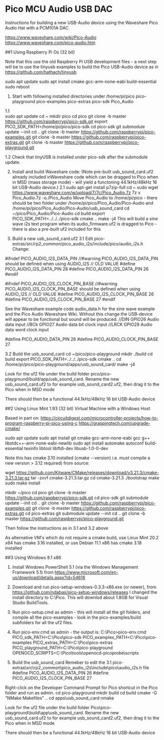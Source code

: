 # Pico MCU Audio USB DAC

Instructions for building a new USB-Audio device using the Waveshare Pico Audio Hat with a PCM101A DAC

https://www.waveshare.com/wiki/Pico-Audio
https://www.waveshare.com/pico-audio.htm


##1 Using Raspberry Pi Os (32 bit)

Note that this use the old Raspberry Pi USB development files - a next step will be to use the tinyusb examples to build the Pico USB-Audio device as in https://github.com/hathach/tinyusb

sudo apt update
sudo apt install cmake gcc-arm-none-eabi build-essential
sudo reboot

1. Start with following installed directories under /home/pi/pico
pico-playground
pico-examples
pico-extras
pico-sdk
Pico_Audio

1.1  
sudo apt update
cd ~
mkdir pico
cd pico
git clone -b master https://github.com/raspberrypi/pico-sdk.git
export PICO_SDK_PATH=/home/pi/pico/pico-sdk
cd pico-sdk
git submodule update --init
cd ..
git clone -b master https://github.com/raspberrypi/pico-examples.git
git clone -b master https://github.com/raspberrypi/pico-extras.git
git clone -b master https://github.com/raspberrypi/pico-playground.git

1.2 Check that tinyUSB is installed under pico-sdk after the submodule update.

2. Install and build Waveshare code:
(Note pre-built usb_sound_card.uf2 already included inWaveshare code which can be dragged to Pico when in MSD (mass storage mode) - will yield a functoning 44.1kHz/48kHz 16 bit USB-Audio device.)
2.1
sudo apt-get install p7zip-full
cd ~
sudo wget  https://www.waveshare.com/w/upload/7/7c/Pico_Audio.7z 
7z x Pico_Audio.7z -o./Pico_Audio
Move Pico_Audio to /home/pi/pico - there should be two folder under /home/pi/pico/Pico_Audio/Pico-Audio and /home/pi/pico/Pico_Audio/Pico-Audio/usb_sound_card
cd ~/pico/Pico_Audio/Pico-Audio
cd build
export PICO_SDK_PATH=../../../pico-sdk
cmake ..
make -j4
This will build a sine wave i2s text program when its audio_firmware.uf2 is dragged to Pico - there is also a pre-built uf2 included for this

3. Build a new usb_sound_card.uf2
3.1 Edit pico-extras/src/rp2_common/pico_audio_i2s/include/pico/audio_i2s.h 
Change: 

#ifndef PICO_AUDIO_I2S_DATA_PIN
//#warning PICO_AUDIO_I2S_DATA_PIN should be defined when using AUDIO_I2S
// OLD VALUE #define PICO_AUDIO_I2S_DATA_PIN 28
#define PICO_AUDIO_I2S_DATA_PIN 26
#endif

#ifndef PICO_AUDIO_I2S_CLOCK_PIN_BASE
//#warning PICO_AUDIO_I2S_CLOCK_PIN_BASE should be defined when using AUDIO_I2S
// OLD VALUE #define PICO_AUDIO_I2S_CLOCK_PIN_BASE 26
#define PICO_AUDIO_I2S_CLOCK_PIN_BASE 27
#endif

See the Waveshare example code audio_data.h for the sine wave example and the Pico Audio Waveshare Wiki.
Without this change the USB-device will appear to be functional but sound will be produced.
//DIN 	GPIO26 	Audio data input
//BCk 	GPIO27 	Audio data bit clock input
//LRCK 	GPIO28 	Audio data word clock input 

#define PICO_AUDIO_DATA_PIN 26
#define PICO_AUDIO_CLOCK_PIN_BASE 27

3.2 Build the usb_sound_card
cd ~/pico/pico-playground
mkdir ./build
cd build
export PICO_SDK_PATH=../../../pico-sdk
cmake ..
cd /home/pi/pico/pico-playground/apps/usb_sound_card/
make -j4

Look for the uf2 file under the build folder pico/pico-playground/build/app/usb_sound_card. Rename the new usb_sound_card.uf2 to for example usb_sound_card2.uf2, then drag it to the Pico when in MSD mode

There should then be a functional 44.1kHz/48kHz 16 bit USB-Audio device

##2 Using Linux Mint 1.93 (32 bit) Virtual Machine with a Windows Host

Based in part on:
https://circuitdigest.com/microcontroller-projects/how-to-program-raspberry-pi-pico-using-c
https://graspingtech.com/upgrade-cmake/

sudo apt update
sudo apt install git cmake gcc-arm-none-eabi gcc g++ libstdc++-arm-none-eabi-newlib
sudo apt install automake autoconf build-essential texinfo libtool libftdi-dev libusb-1.0-0-dev

Note this has cmake 3.10 installed (cmake --version) i.e. must compile a new version > 3.12 required) from source:

wget https://github.com/Kitware/CMake/releases/download/v3.21.3/cmake-3.21.3.tar.gz
tar -zxvf cmake-3.21.3.tar.gz
cd cmake-3.21.3
./bootstrap
make 
sudo make install 

mkdir ~/pico
cd pico
git clone -b master https://github.com/raspberrypi/pico-sdk.git
cd pico-sdk
git submodule update --init
cd ..
git clone -b master https://github.com/raspberrypi/pico-examples.git
git clone -b master https://github.com/raspberrypi/pico-extras.git
cd pico-extras
git submodule update --init
cd ..
git clone -b master https://github.com/raspberrypi/pico-playground.git

Then follow the instructions as in 3.1 and 3.2 above

As alternative VM's which  do not require a cmake build, use Linux Mint 20.2 x64 has cmake 3.16 installed, or use
Debian 11.1 x86 has cmake 3.18 installed
 

##3 Using Windows 8.1 x86

1. Install Windows PowerShell 5.1 (via the Windows Management Framework 5.1) from https://www.microsoft.com/en-us/download/details.aspx?id=54616
2. Download and run pico-setup-windows-0.3.3-x86.exe (or newer), from https://github.com/ndabas/pico-setup-windows/releases
I changed the install directory to C:\Pico. This will downlod about 1.8GB for Visual Studio BuildTools.
3. Run pico-setup.cmd as admin - this will install all the git folders, and compile all the pico-examples - look in the pico-examples/build subfolders for all the uf2 files.
4. Run pico-env.cmd as admin - the output is:
C:\Pico>pico-env.cmd
PICO_sdk_PATH=C:\Pico\pico-sdk
PICO_examples_PATH=C:\Pico\pico-examples
PICO_extras_PATH=C:\Pico\pico-extras
PICO_playground_PATH=C:\Pico\pico-playground
OPENOCD_SCRIPTS=C:\Pico\tools\openocd-picoprobe\scripts

5. Build the usb_sound_card
Remeber to edit the 3.1 pico-extras\src\rp2_common\pico_audio_i2s\include\pico\audio_i2s.h file
#define PICO_AUDIO_I2S_DATA_PIN 26
#define PICO_AUDIO_I2S_CLOCK_PIN_BASE 27

Right-click on the Developer Command Prompt for Pico shortcut in the Pico folder and run as admin.
cd pico-playground
mkdir build
cd build
cmake -G "NMake Makefiles" ..
cd apps\usb_sound_card
nmake

Look for the uf2 file under the build folder Pico\pico-playground\build\app\usb_sound_card. Rename the new usb_sound_card.uf2 to for example usb_sound_card2.uf2, then drag it to the Pico when in MSD mode

There should then be a functional 44.1kHz/48kHz 16 bit USB-Audio device


